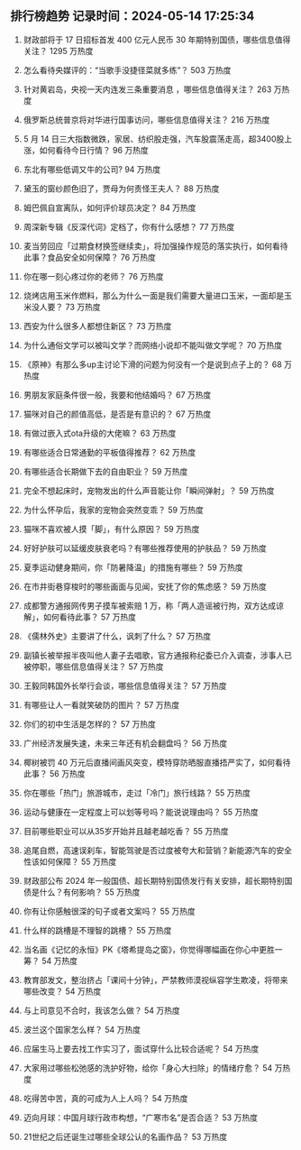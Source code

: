 
## 排行榜趋势 记录时间：2024-05-14 17:25:34
  
  1. 财政部将于 17 日招标首发 400 亿元人民币 30 年期特别国债，哪些信息值得关注？ 1295 万热度
    
  2. 怎么看待央媒评的：“当歌手没捷径菜就多练”？ 503 万热度
    
  3. 针对黄岩岛，央视一天内连发三条重要消息 ，哪些信息值得关注？ 263 万热度
    
  4. 俄罗斯总统普京将对华进行国事访问，哪些信息值得关注？ 216 万热度
    
  5. 5 月 14 日三大指数微跌，家居、纺织股走强，汽车股震荡走高，超3400股上涨，如何看待今日行情？ 96 万热度
    
  6. 东北有哪些低调又牛的公司? 94 万热度
    
  7. 黛玉的窗纱颜色旧了，贾母为何责怪王夫人？ 88 万热度
    
  8. 姆巴佩自宣离队，如何评价球员决定？ 84 万热度
    
  9. 周深新专辑《反深代词》定档了，你有什么感想？ 77 万热度
    
  10. 麦当劳回应「过期食材换签继续卖」，将加强操作规范的落实执行，如何看待此事？食品安全如何保障？ 76 万热度
    
  11. 你在哪一刻心疼过你的老师？ 76 万热度
    
  12. 烧烤店用玉米作燃料，那么为什么一面是我们需要大量进口玉米，一面却是玉米没人要？ 73 万热度
    
  13. 西安为什么很多人都想住新区？ 73 万热度
    
  14. 为什么通俗文学可以被叫文学？而网络小说却不能叫做文学呢？ 70 万热度
    
  15. 《原神》有那么多up主讨论下滑的问题为何没有一个是说到点子上的？ 68 万热度
    
  16. 男朋友家庭条件很一般，我要和他结婚吗？ 67 万热度
    
  17. 猫咪对自己的颜值高低，是否是有意识的？ 67 万热度
    
  18. 有做过嵌入式ota升级的大佬嘛？ 63 万热度
    
  19. 有哪些适合日常通勤的平板值得推荐？ 62 万热度
    
  20. 有哪些适合长期做下去的自由职业？ 59 万热度
    
  21. 完全不想起床时，宠物发出的什么声音能让你「瞬间弹射」？ 59 万热度
    
  22. 为什么怀孕后，我家的宠物会突然变乖？ 59 万热度
    
  23. 猫咪不喜欢被人摸「脚」，有什么原因？ 59 万热度
    
  24. 好好护肤可以延缓皮肤衰老吗？有哪些推荐使用的护肤品？ 59 万热度
    
  25. 夏季运动健身期间，你「防暑降温」的措施有哪些？ 59 万热度
    
  26. 在市井街巷穿梭时的哪些画面与见闻，安抚了你的焦虑感？ 59 万热度
    
  27. 成都警方通报网传男子摸车被索赔 1 万，称「两人造谣被行拘，双方达成谅解」，如何看待此事？ 57 万热度
    
  28. 《儒林外史》主要讲了什么，讽刺了什么？ 57 万热度
    
  29. 副镇长被举报半夜叫他人妻子去唱歌，官方通报称纪委已介入调查，涉事人已被停职，哪些信息值得关注？ 57 万热度
    
  30. 王毅同韩国外长举行会谈，哪些信息值得关注？ 57 万热度
    
  31. 有哪些让人一看就笑破防的图片？ 57 万热度
    
  32. 你们的初中生活是怎样的？ 57 万热度
    
  33. 广州经济发展失速，未来三年还有机会翻盘吗？ 56 万热度
    
  34. 椰树被罚 40 万元后直播间画风突变，模特穿防晒服直播捂严实了，如何看待此事？ 56 万热度
    
  35. 你在哪些「热门」旅游城市，走过「冷门」旅行线路？ 55 万热度
    
  36. 运动与健康在一定程度上可以划等号吗？能说说理由吗？ 55 万热度
    
  37. 目前哪些职业可以从35岁开始并且越老越吃香？ 55 万热度
    
  38. 追尾自燃，高速误刹车，智能驾驶是否过度被夸大和营销？新能源汽车的安全性该如何保障？ 55 万热度
    
  39. 财政部公布 2024 年一般国债、超长期特别国债发行有关安排，超长期特别国债是什么？有何影响？ 55 万热度
    
  40. 你有让你感触很深的句子或者文案吗？ 55 万热度
    
  41. 什么样的跳槽是不理智的跳槽？ 55 万热度
    
  42. 当名画《记忆的永恒》PK《塔希提岛之窗》，你觉得哪幅画在你心中更胜一筹？ 54 万热度
    
  43. 教育部发文，整治挤占「课间十分钟」，严禁教师漠视纵容学生欺凌，将带来哪些改变？ 54 万热度
    
  44. 与上司意见不合时，我该怎么做？ 54 万热度
    
  45. 波兰这个国家怎么样？ 54 万热度
    
  46. 应届生马上要去找工作实习了，面试穿什么比较合适呢？ 54 万热度
    
  47. 大家用过哪些松弛感的洗护好物，给你「身心大扫除」的情绪疗愈？ 54 万热度
    
  48. 吃得苦中苦，真的可成为人上人吗？ 54 万热度
    
  49. 迈向月球：中国月球行政市构想，“广寒市名”是否合适？ 53 万热度
    
  50. 21世纪之后还诞生过哪些全球公认的名画作品？ 53 万热度
    